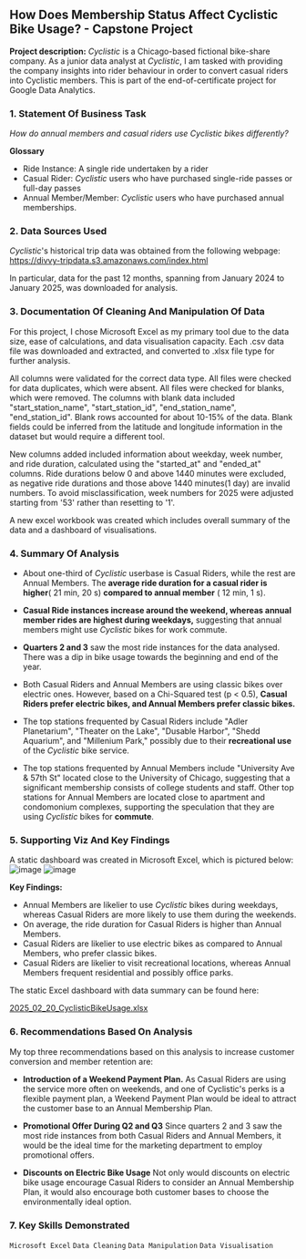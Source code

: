## How Does Membership Status Affect Cyclistic Bike Usage? - Capstone Project

**Project description:** _Cyclistic_ is a Chicago-based fictional bike-share company. As a junior data analyst at _Cyclistic_, I am tasked with providing the company insights into rider behaviour in order to convert casual riders into Cyclistic members. This is part of the end-of-certificate project for Google Data Analytics.

### 1. Statement Of Business Task

_How do annual members and casual riders use Cyclistic bikes differently?_

**Glossary**
- Ride Instance: A single ride undertaken by a rider
- Casual Rider: _Cyclistic_ users who have purchased single-ride passes or full-day passes
- Annual Member/Member: _Cyclistic_ users who have purchased annual memberships.

### 2. Data Sources Used

_Cyclistic_'s historical trip data was obtained from the following webpage:
  https://divvy-tripdata.s3.amazonaws.com/index.html

In particular, data for the past 12 months, spanning from January 2024 to January 2025, was downloaded for analysis.

### 3. Documentation Of Cleaning And Manipulation Of Data

For this project, I chose Microsoft Excel as my primary tool due to the data size, ease of calculations, and data visualisation capacity. Each .csv data file was downloaded and extracted, and converted to .xlsx file type for further analysis.

All columns were validated for the correct data type. All files were checked for data duplicates, which were absent. All files were checked for blanks, which were removed. The columns with blank data included "start_station_name", "start_station_id", "end_station_name", "end_station_id". Blank rows accounted for about 10-15% of the data. Blank fields could be inferred from the latitude and longitude information in the dataset but would require a different tool.

New columns added included information about weekday, week number, and ride duration, calculated using the "started_at" and "ended_at" columns. Ride durations below 0 and above 1440 minutes were excluded, as negative ride durations and those above 1440 minutes(1 day) are invalid numbers. To avoid misclassification, week numbers for 2025 were adjusted starting from '53' rather than resetting to '1'.

A new excel workbook was created which includes overall summary of the data and a dashboard of visualisations.

### 4. Summary Of Analysis

- About one-third of _Cyclistic_ userbase is Casual Riders, while the rest are Annual Members. The **average ride duration for a casual rider is higher**( 21 min, 20 s) **compared to annual member** ( 12 min, 1 s).
  
- **Casual Ride instances increase around the weekend, whereas annual member rides are highest during weekdays,** suggesting that annual members might use _Cyclistic_ bikes for work commute.
  
- **Quarters 2 and 3** saw the most ride instances for the data analysed. There was a dip in bike usage towards the beginning and end of the year.
  
- Both Casual Riders and Annual Members are using classic bikes over electric ones. However, based on a Chi-Squared test (p < 0.5), **Casual Riders prefer electric bikes, and Annual Members prefer classic bikes.**
  
- The top stations frequented by Casual Riders include "Adler Planetarium", "Theater on the Lake", "Dusable Harbor", "Shedd Aquarium", and "Millenium Park," possibly due to their **recreational use** of the _Cyclistic_ bike service.
  
- The top stations frequented by Annual Members include "University Ave & 57th St" located close to the University of Chicago, suggesting that a significant membership consists of college students and staff. Other top stations for Annual Members are located close to apartment and condomonium complexes, supporting the speculation that they are using _Cyclistic_ bikes for **commute**.

### 5. Supporting Viz And Key Findings

A static dashboard was created in Microsoft Excel, which is pictured below:
![image](https://github.com/user-attachments/assets/7b921f0f-f47e-4207-89ba-879cb55510c8)
![image](https://github.com/user-attachments/assets/47dfe687-f7fa-4513-bd53-316b0c2c7951)

**Key Findings:**
- Annual Members are likelier to use _Cyclistic_ bikes during weekdays, whereas Casual Riders are more likely to use them during the weekends.
- On average, the ride duration for Casual Riders is higher than Annual Members.
- Casual Riders are likelier to use electric bikes as compared to Annual Members, who prefer classic bikes.
- Casual Riders are likelier to visit recreational locations, whereas Annual Members frequent residential and possibly office parks.

The static Excel dashboard with data summary can be found here:

[2025_02_20_CyclisticBikeUsage.xlsx](https://github.com/user-attachments/files/18905756/2025_02_20_CyclisticBikeUsage.xlsx)

### 6. Recommendations Based On Analysis

My top three recommendations based on this analysis to increase customer conversion and member retention are:

- **Introduction of a Weekend Payment Plan.**
    As Casual Riders are using the service more often on weekends, and one of Cyclistic's perks is a flexible payment plan, a Weekend Payment Plan would be ideal to attract the customer base to an Annual Membership Plan.

- **Promotional Offer During Q2 and Q3**
    Since quarters 2 and 3 saw the most ride instances from both Casual Riders and Annual Members, it would be the ideal time for the marketing department to employ promotional offers.

- **Discounts on Electric Bike Usage**
    Not only would discounts on electric bike usage encourage Casual Riders to consider an Annual Membership Plan, it would also encourage both customer bases to choose the environmentally ideal option.

### 7. Key Skills Demonstrated

```Microsoft Excel```  ```Data Cleaning```  ```Data Manipulation```  ```Data Visualisation```


